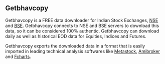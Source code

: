 ## Getbhavcopy

Getbhavcopy is a FREE data downloader for Indian Stock Exchanges, [NSE][1] and [BSE][2].  Getbhavcopy connects to NSE and BSE servers to download this data, so it can be considered 100% authentic. Getbhavcopy can download daily as well as historical EOD data for Equities, Indices and Futures. 

Getbhavcopy exports the downloaded data in a format that is easily imported in leading technical analysis softwares like [Metastock][3], [Amibroker][4] and [Fcharts][5].



[1]: https://www.nseindia.com/
[2]: http://www.bseindia.com/
[3]: http://www.metastock.com/
[4]: https://www.amibroker.com/
[5]: http://www.spacejock.com/FreechartsSE.html
